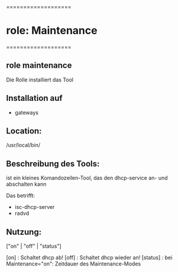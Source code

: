 ===================
# role: Maintenance
===================

## role maintenance

Die Rolle installiert das Tool <maintenance>

## Installation auf

- gateways

## Location:

/usr/local/bin/


## Beschreibung des Tools: 

<maintenance> ist ein kleines Komandozeilen-Tool, das den dhcp-service an- und abschalten kann

Das betrifft:
- isc-dhcp-server
- radvd

## Nutzung:

<maintenance> ["on" | "off" | "status"]

[on]		: Schaltet dhcp ab!
[off]		: Schaltet dhcp wieder an!
[status]	: bei Maintenance="on": Zeitdauer des Maintenance-Modes



